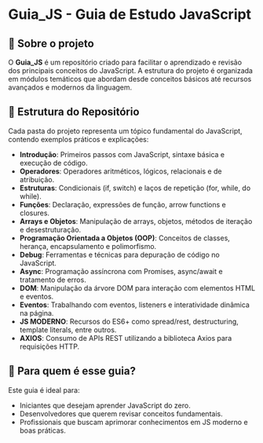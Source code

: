# Guia_JS - Guia de Estudo JavaScript

## 📌 Sobre o projeto
O **Guia_JS** é um repositório criado para facilitar o aprendizado e revisão dos principais conceitos do JavaScript. A estrutura do projeto é organizada em módulos temáticos que abordam desde conceitos básicos até recursos avançados e modernos da linguagem.

## 📂 Estrutura do Repositório
Cada pasta do projeto representa um tópico fundamental do JavaScript, contendo exemplos práticos e explicações:

- **Introdução**: Primeiros passos com JavaScript, sintaxe básica e execução de código.
- **Operadores**: Operadores aritméticos, lógicos, relacionais e de atribuição.
- **Estruturas**: Condicionais (if, switch) e laços de repetição (for, while, do while).
- **Funções**: Declaração, expressões de função, arrow functions e closures.
- **Arrays e Objetos**: Manipulação de arrays, objetos, métodos de iteração e desestruturação.
- **Programação Orientada a Objetos (OOP)**: Conceitos de classes, herança, encapsulamento e polimorfismo.
- **Debug**: Ferramentas e técnicas para depuração de código no JavaScript.
- **Async**: Programação assíncrona com Promises, async/await e tratamento de erros.
- **DOM**: Manipulação da árvore DOM para interação com elementos HTML e eventos.
- **Eventos**: Trabalhando com eventos, listeners e interatividade dinâmica na página.
- **JS MODERNO**: Recursos do ES6+ como spread/rest, destructuring, template literals, entre outros.
- **AXIOS**: Consumo de APIs REST utilizando a biblioteca Axios para requisições HTTP.

## 📖 Para quem é esse guia?
Este guia é ideal para:
- Iniciantes que desejam aprender JavaScript do zero.
- Desenvolvedores que querem revisar conceitos fundamentais.
- Profissionais que buscam aprimorar conhecimentos em JS moderno e boas práticas.



